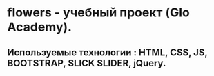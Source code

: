 # flowers - учебный проект (Glo Academy).
## Используемые технологии : HTML, CSS, JS, BOOTSTRAP, SLICK SLIDER, jQuery.
